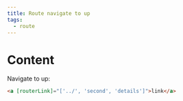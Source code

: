 ```yaml
---
title: Route navigate to up
tags:
  - route
---
```

# Content

Navigate to up:
```html
<a [routerLink]="['../', 'second', 'details']">link</a>
```

